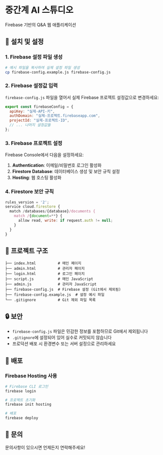 # 중간계 AI 스튜디오

Firebase 기반의 Q&A 웹 애플리케이션

## 🚀 설치 및 설정

### 1. Firebase 설정 파일 생성

```bash
# 예시 파일을 복사하여 실제 설정 파일 생성
cp firebase-config.example.js firebase-config.js
```

### 2. Firebase 설정값 입력

`firebase-config.js` 파일을 열어서 실제 Firebase 프로젝트 설정값으로 변경하세요:

```javascript
export const firebaseConfig = {
  apiKey: "실제-API-키",
  authDomain: "실제-프로젝트.firebaseapp.com",
  projectId: "실제-프로젝트-ID",
  // ... 나머지 설정값들
};
```

### 3. Firebase 프로젝트 설정

Firebase Console에서 다음을 설정하세요:

1. **Authentication**: 이메일/비밀번호 로그인 활성화
2. **Firestore Database**: 데이터베이스 생성 및 보안 규칙 설정
3. **Hosting**: 웹 호스팅 활성화

### 4. Firestore 보안 규칙

```javascript
rules_version = '2';
service cloud.firestore {
  match /databases/{database}/documents {
    match /{document=**} {
      allow read, write: if request.auth != null;
    }
  }
}
```

## 📁 프로젝트 구조

```
├── index.html          # 메인 페이지
├── admin.html          # 관리자 페이지
├── login.html          # 로그인 페이지
├── script.js           # 메인 JavaScript
├── admin.js            # 관리자 JavaScript
├── firebase-config.js  # Firebase 설정 (Git에서 제외됨)
├── firebase-config.example.js  # 설정 예시 파일
└── .gitignore          # Git 제외 파일 목록
```

## 🔒 보안

- `firebase-config.js` 파일은 민감한 정보를 포함하므로 Git에서 제외됩니다
- `.gitignore`에 설정되어 있어 실수로 커밋되지 않습니다
- 프로덕션 배포 시 환경변수 또는 서버 설정으로 관리하세요

## 🚀 배포

### Firebase Hosting 사용

```bash
# Firebase CLI 로그인
firebase login

# 프로젝트 초기화
firebase init hosting

# 배포
firebase deploy
```

## 📧 문의

문의사항이 있으시면 언제든지 연락해주세요!

